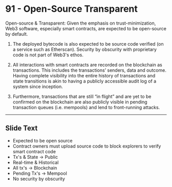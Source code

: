 # 91 - Open-Source  Transparent

Open-source & Transparent: Given the emphasis on trust-minimization, Web3 software, especially smart contracts, are expected to be open-source by default. 

1.  The deployed bytecode is also expected to be source code verified (on a service such as Etherscan). Security by obscurity with proprietary code is not part of Web3's ethos.

2.  All interactions with smart contracts are recorded on the blockchain as transactions. This includes the transactions’ senders, data and outcome. Having complete visibility into the entire history of transactions and state transitions is akin to having a publicly accessible audit log of a system since inception. 

3.  Furthermore, transactions that are still “in flight” and are yet to be confirmed on the blockchain are also publicly visible in pending transaction queues (i.e. mempools) and lend to front-running attacks.
---
## Slide Text
- Expected to be open source
- Contract owners must upload source code to block explorers to verify smart contract code
- Tx's & State -> Public
- Real-time & Historical
- All tx's -> Blockchain
- Pending Tx's -> Mempool
- No security by obscurity 

